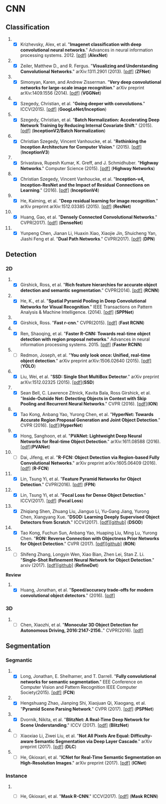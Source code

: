 # CNN

## Classification
1. - [x] Krizhevsky, Alex, et al. "**Imagenet classification with deep convolutional neural networks**." Advances in neural information processing systems. 2012. [[pdf]](http://papers.nips.cc/paper/4824-imagenet-classification-with-deep-convolutional-neural-networks) (**AlexNet**) 

1. - [x] Zeiler, Matthew D., and R. Fergus. "**Visualizing and Understanding Convolutional Networks**." 	arXiv:1311.2901 (2013). [[pdf]](https://arxiv.org/abs/1311.2901) (**ZFNet**) 

1. - [x] Simonyan, Karen, and Andrew Zisserman. "**Very deep convolutional networks for large-scale image recognition**." arXiv preprint arXiv:1409.1556 (2014). [[pdf]](https://arxiv.org/pdf/1409.1556) (**VGGNet**)

1. - [x] Szegedy, Christian, et al. "**Going deeper with convolutions**." ICCV(2015). [[pdf]](https://arxiv.org/abs/1409.4842) (**GoogLeNet/Inception**) 

1. - [x] Szegedy, Christian, et al. "**Batch Normalization: Accelerating Deep Network Training by Reducing Internal Covariate Shift**." (2015). [[pdf]](https://arxiv.org/abs/1502.03167) (**InceptionV2/Batch Normalization**) 

1. - [x] Christian Szegedy, Vincent Vanhoucke, et al. "**Rethinking the Inception Architecture for Computer Vision**." (2015). [[pdf]](https://arxiv.org/abs/1512.00567) (**InceptionV3**) 

1. - [x] Srivastava, Rupesh Kumar, K. Greff, and J. Schmidhuber. "**Highway Networks**." Computer Science (2015). [[pdf]](https://arxiv.org/abs/1505.00387) (**Highway Networks**) 

1. - [x] Christian Szegedy, Vincent Vanhoucke, et al. "**Inception-v4, Inception-ResNet and the Impact of Residual Connections on Learning**." (2016). [[pdf]](https://arxiv.org/abs/1602.07261) (**InceptionV4**) 

1. - [x] He, Kaiming, et al. "**Deep residual learning for image recognition**." arXiv preprint arXiv:1512.03385 (2015). [[pdf]](https://arxiv.org/pdf/1512.03385) (**ResNet**)

1. - [x] Huang, Gao, et al. "**Densely Connected Convolutional Networks**." CVPR(2017). [[pdf]](https://arxiv.org/pdf/1608.06993) (**DenseNet**)

1. - [x] Yunpeng Chen, Jianan Li, Huaxin Xiao, Xiaojie Jin, Shuicheng Yan, Jiashi Feng et al. "**Dual Path Networks**." CVPR(2017). [[pdf]](https://arxiv.org/abs/1707.01629) (**DPN**)

## Detection
### 2D
1. - [x] Girshick, Ross, et al. "**Rich feature hierarchies for accurate object detection and semantic segmentation**." CVPR(2014). [[pdf]](http://www.cv-foundation.org/openaccess/content_cvpr_2014/papers/Girshick_Rich_Feature_Hierarchies_2014_CVPR_paper) (**RCNN**) 

1. - [x] He, K., et al. "**Spatial Pyramid Pooling in Deep Convolutional Networks for Visual Recognition**." IEEE Transactions on Pattern Analysis & Machine Intelligence. (2014). [[pdf]](https://arxiv.org/abs/1406.4729) (**SPPNet**) 

1. - [x] Girshick, Ross. "**Fast r-cnn**." CVPR(2015). [[pdf]](https://pdfs.semanticscholar.org/8f67/64a59f0d17081f2a2a9d06f4ed1cdea1a0ad) (**Fast RCNN**) 

1. - [x] Ren, Shaoqing, et al. "**Faster R-CNN: Towards real-time object detection with region proposal networks**." Advances in neural information processing systems. 2015. [[pdf]](https://arxiv.org/pdf/1506.01497.pdf) (**Faster RCNN**)

1. - [ ] Redmon, Joseph, et al. "**You only look once: Unified, real-time object detection**." arXiv preprint arXiv:1506.02640 (2015). [[pdf]](http://homes.cs.washington.edu/~ali/papers/YOLO) (**YOLO**)

1. - [x] Liu, Wei, et al. "**SSD: Single Shot MultiBox Detector**." arXiv preprint arXiv:1512.02325 (2015). [[pdf]](http://arxiv.org/pdf/1512.02325)(**SSD**)

1. - [x] Sean Bell, C. Lawrence Zitnick, Kavita Bala, Ross Girshick, et al. "**Inside-Outside Net: Detecting Objects in Context with Skip Pooling and Recurrent Neural Networks**." CVPR (2016). [[pdf]](https://arxiv.org/abs/1512.04143)(**ION**)

1. - [x] Tao Kong, Anbang Yao, Yurong Chen, et al. "**HyperNet: Towards Accurate Region Proposal Generation and Joint Object Detection**." CVPR (2016). [[pdf]](https://arxiv.org/abs/1604.00600)(**HyperNet**)

1. - [x] Hong, Sanghoon, et al. "**PVANet: Lightweight Deep Neural Networks for Real-time Object Detection**." arXiv:1611.08588 (2016). [[pdf]](https://arxiv.org/abs/1611.08588)(**PVANet**)

1. - [ ] Dai, Jifeng, et al. "**R-FCN: Object Detection via Region-based Fully Convolutional Networks**." arXiv preprint arXiv:1605.06409 (2016). [[pdf]](https://arxiv.org/abs/1605.06409) (**R-FCN**)

1. - [x] Lin, Tsung Yi, et al. "**Feature Pyramid Networks for Object Detection**." CVPR(2016). [[pdf]](https://arxiv.org/abs/1612.03144) (**FPN**)

1. - [x] Lin, Tsung Yi, et al. "**Focal Loss for Dense Object Detection**." ICCV(2017). [[pdf]](https://arxiv.org/abs/1708.02002) (**Focal Loss**)

1. - [x] Zhiqiang Shen, Zhuang Liu, Jianguo Li, Yu-Gang Jiang, Yurong Chen, Xiangyang Xue. "**DSOD: Learning Deeply Supervised Object Detectors from Scratch**." ICCV(2017). [[pdf]](https://arxiv.org/abs/1708.01241v1)[[github]](https://github.com/szq0214/DSOD) (**DSOD**)

1. - [x] Tao Kong, Fuchun Sun, Anbang Yao, Huaping Liu, Ming Lu, Yurong Chen. "**RON: Reverse Connection with Objectness Prior Networks for Object Detection**." CVPR (2017). [[pdf]](https://arxiv.org/abs/1707.01691)[[github]](https://github.com/taokong/RON) (**RON**)

1. - [ ] Shifeng Zhang, Longyin Wen, Xiao Bian, Zhen Lei, Stan Z. Li. "**Single-Shot Refinement Neural Network for Object Detection**." arxiv (2017). [[pdf]](https://arxiv.org/abs/1711.06897)[[github]](https://github.com/sfzhang15/RefineDet) (**RefineDet**)

**Review**
1. - [x] Huang, Jonathan, et al. "**Speed/accuracy trade-offs for modern convolutional object detectors**." (2016). [[pdf]](https://arxiv.org/abs/1611.10012) 

### 3D 
1. - [ ] Chen, Xiaozhi, et al. "**Monocular 3D Object Detection for Autonomous Driving, 2016:2147-2156.**." CVPR(2016). [[pdf]](https://www.cv-foundation.org/openaccess/content_cvpr_2016/papers/Chen_Monocular_3D_Object_CVPR_2016_paper.pdf) 

## Segmentation
### Segmantic
1. - [x] Long, Jonathan, E. Shelhamer, and T. Darrell. "**Fully convolutional networks for semantic segmentation**." EEE Conference on Computer Vision and Pattern Recognition IEEE Computer Society(2015). [[pdf]](https://arxiv.org/abs/1411.4038v2) (**FCN**)

1. - [x]  Hengshuang Zhao, Jianping Shi, Xiaojuan Qi, Xiaogang, et al. "**Pyramid Scene Parsing Network**." CVPR (2017). [[pdf]](https://arxiv.org/abs/1612.01105) (**PSPNet**)

1. - [x] Dvornik, Nikita, et al. "**BlitzNet: A Real-Time Deep Network for Scene Understanding**." ICCV (2017). [[pdf]](https://arxiv.org/abs/1708.02813) (**BlitzNet**)

1. - [ ] Xiaoxiao Li, Ziwei Liu, et al. "**Not All Pixels Are Equal: Difficulty-aware Semantic Segmentation via Deep Layer Cascade**." arXiv preprint (2017). [[pdf]](https://arxiv.org/abs/1704.08545) (**DLC**)

1. - [ ] He, Gkioxari, et al. "**ICNet for Real-Time Semantic Segmentation on High-Resolution Images**." arXiv preprint (2017). [[pdf]](https://arxiv.org/abs/1704.08545) (**ICNet**)

### Instance
1. - [ ] He, Gkioxari, et al. "**Mask R-CNN**." ICCV(2017). [[pdf]](https://arxiv.org/abs/1703.06870) (**Mask RCNN**)

